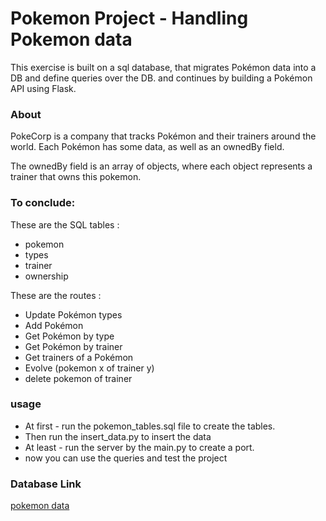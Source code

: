 # Pokemon Project - Handling Pokemon data
This exercise is built on a sql database, that migrates Pokémon data into a DB and define queries over the DB. and continues by building a Pokémon API using Flask.

### About
PokeCorp is a company that tracks Pokémon and their trainers around the world. Each Pokémon has some data, as well as an ownedBy field.

The ownedBy field is an array of objects, where each object represents a trainer that owns this pokemon.

### To conclude:

These are the SQL tables :


* pokemon
* types
* trainer
* ownership

These are the routes :

* Update Pokémon types
* Add Pokémon
* Get Pokémon by type
* Get Pokémon by trainer
* Get trainers of a Pokémon
* Evolve (pokemon x of trainer y)
* delete pokemon of trainer
### usage
* At first - run the pokemon_tables.sql file to create the tables. 
* Then run the insert_data.py to insert the data
* At least - run the server by the main.py to create a port.
* now you can use the queries and test the project

### Database Link
[pokemon data](https://pokeapi.co/)
